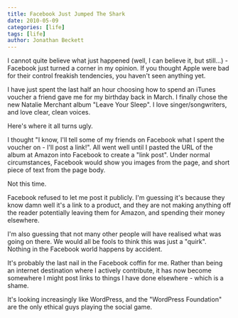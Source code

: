 ```yaml
---
title: Facebook Just Jumped The Shark
date: 2010-05-09
categories: [life]
tags: [life]
author: Jonathan Beckett
---
```


I cannot quite believe what just happened (well, I can believe it, but still...) - Facebook just turned a corner in my opinion. If you thought Apple were bad for their control freakish tendencies, you haven't seen anything yet.

I have just spent the last half an hour choosing how to spend an iTunes voucher a friend gave me for my birthday back in March. I finally chose the new Natalie Merchant album "Leave Your Sleep". I love singer/songwriters, and love clear, clean voices.

Here's where it all turns ugly.

I thought "I know, I'll tell some of my friends on Facebook what I spent the voucher on - I'll post a link!". All went well until I pasted the URL of the album at Amazon into Facebook to create a "link post". Under normal circumstances, Facebook would show you images from the page, and short piece of text from the page body.

Not this time.

Facebook refused to let me post it publicly. I'm guessing it's because they know damn well it's a link to a product, and they are not making anything off the reader potentially leaving them for Amazon, and spending their money elsewhere.

I'm also guessing that not many other people will have realised what was going on there. We would all be fools to think this was just a "quirk". Nothing in the Facebook world happens by accident.

It's probably the last nail in the Facebook coffin for me. Rather than being an internet destination where I actively contribute, it has now become somewhere I might post links to things I have done elsewhere - which is a shame.

It's looking increasingly like WordPress, and the "WordPress Foundation" are the only ethical guys playing the social game.